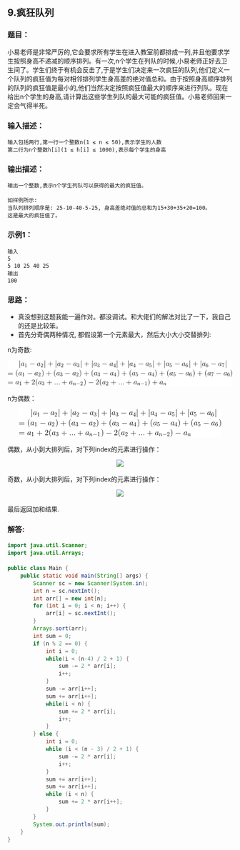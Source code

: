 ## 9.疯狂队列 
### 题目：
小易老师是非常严厉的,它会要求所有学生在进入教室前都排成一列,并且他要求学生按照身高不递减的顺序排列。有一次,n个学生在列队的时候,小易老师正好去卫生间了。学生们终于有机会反击了,于是学生们决定来一次疯狂的队列,他们定义一个队列的疯狂值为每对相邻排列学生身高差的绝对值总和。由于按照身高顺序排列的队列的疯狂值是最小的,他们当然决定按照疯狂值最大的顺序来进行列队。现在给出n个学生的身高,请计算出这些学生列队的最大可能的疯狂值。小易老师回来一定会气得半死。

### 输入描述：
```
输入包括两行,第一行一个整数n(1 ≤ n ≤ 50),表示学生的人数
第二行为n个整数h[i](1 ≤ h[i] ≤ 1000),表示每个学生的身高
```

### 输出描述：
```
输出一个整数,表示n个学生列队可以获得的最大的疯狂值。

如样例所示: 
当队列排列顺序是: 25-10-40-5-25, 身高差绝对值的总和为15+30+35+20=100。
这是最大的疯狂值了。
```

### 示例1：
```
输入
5
5 10 25 40 25
输出
100
```

### 思路：
- 真没想到这题我能一遍作对。都没调试。和大佬们的解法对比了一下，我自己的还是比较笨。
- 首先分奇偶两种情况, 都假设第一个元素最大，然后大小大小交替排列:

n为奇数:
<p align="center"><img src="https://github.com/dabaitudiu/programmer_practices/blob/master/2018_xz/assets/9_1.gif"/></p>

n为偶数：
<p align="center"><img src="https://github.com/dabaitudiu/programmer_practices/blob/master/2018_xz/assets/9_2.gif"/></p>

偶数，从小到大排列后，对下列index的元素进行操作：
<p align="center"><img src="https://latex.codecogs.com/gif.latex?-2(&#x5C;frac%20{n-4}%202%20+%201),%20-1,%20+1,%20+2(&#x5C;frac%20{n-4}%202%20+%201)"/></p>  
  
  
奇数，从小到大排列后，对下列index的元素进行操作：
<p align="center"><img src="https://latex.codecogs.com/gif.latex?-2(&#x5C;frac%20{n-3}%202%20+%201),%20+2,%20+2(&#x5C;frac%20{n-5}%202%20+%201)"/></p>  

最后返回加和结果.

### 解答:
```java
import java.util.Scanner;
import java.util.Arrays;

public class Main {
    public static void main(String[] args) {
        Scanner sc = new Scanner(System.in);
        int n = sc.nextInt();
        int arr[] = new int[n];
        for (int i = 0; i < n; i++) {
            arr[i] = sc.nextInt();
        }
        Arrays.sort(arr);
        int sum = 0;
        if (n % 2 == 0) {
            int i = 0;
            while(i < (n-4) / 2 + 1) {
                sum -= 2 * arr[i];
                i++;
            }
            sum -= arr[i++];
            sum += arr[i++];
            while(i < n) {
                sum += 2 * arr[i];
                i++;
            }
        } else {
            int i = 0;
            while (i < (n - 3) / 2 + 1) {
                sum -= 2 * arr[i];
                i++;
            }
            sum += arr[i++];
            sum += arr[i++];
            while (i < n) {
                sum += 2 * arr[i++];
            }
        }
        System.out.println(sum);
    }
}
